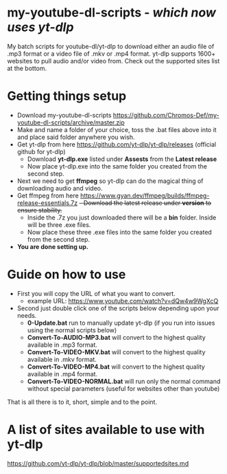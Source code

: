 # my-youtube-dl-scripts - *which now uses yt-dlp*
My batch scripts for youtube-dl/yt-dlp to download either an audio file of .mp3 format or a video file of .mkv or .mp4 format.
yt-dlp supports 1600+ websites to pull audio and/or video from. Check out the supported sites list at the bottom.

# Getting things setup
- Download my-youtube-dl-scripts https://github.com/Chromos-Def/my-youtube-dl-scripts/archive/master.zip
- Make and name a folder of your choice, toss the .bat files above into it and place said folder anywhere you wish.
- Get yt-dlp from here https://github.com/yt-dlp/yt-dlp/releases (official github for yt-dlp)
     - Download **yt-dlp.exe** listed under **Assests** from the **Latest release**
     - Now place yt-dlp.exe into the same folder you created from the second step.
- Next we need to get **ffmpeg** so yt-dlp can do the magical thing of downloading audio and video.
- Get ffmpeg from here https://www.gyan.dev/ffmpeg/builds/ffmpeg-release-essentials.7z
     ~~- Download the latest release under **version** to ensure stability.~~
     - Inside the .7z you just downloaded there will be a **bin** folder. Inside will be three .exe files.
     - Now place these three .exe files into the same folder you created from the second step.
- **You are done setting up.**

# Guide on how to use
- First you will copy the URL of what you want to convert.
     -  example URL: https://www.youtube.com/watch?v=dQw4w9WgXcQ
- Second just double click one of the scripts below depending upon your needs.
     - **0-Update.bat** run to manually update yt-dlp (if you run into issues using the normal scripts below)
     - **Convert-To-AUDIO-MP3.bat** will convert to the highest quality available in .mp3 format.
     - **Convert-To-VIDEO-MKV.bat** will convert to the highest quality available in .mkv format.
     - **Convert-To-VIDEO-MP4.bat** will convert to the highest quality available in .mp4 format.
     - **Convert-To-VIDEO-NORMAL.bat** will run only the normal command without special parameters (useful for websites other than youtube)

That is all there is to it, short, simple and to the point.

# A list of sites available to use with yt-dlp
https://github.com/yt-dlp/yt-dlp/blob/master/supportedsites.md
